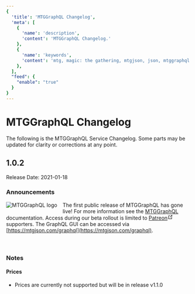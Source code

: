 ```yaml
---
{
  'title': 'MTGGraphQL Changelog',
  'meta': [
    {
      'name': 'description',
      'content': 'MTGGraphQL Changelog.'
    },
    {
      'name': 'keywords',
      'content': 'mtg, magic: the gathering, mtgjson, json, mtggraphql changelog, changelog',
    },
  ],
  "feed": {
    "enable": "true"
  }
}
---
```


# MTGGraphQL Changelog
The following is the MTGGraphQL Service Changelog. Some parts may be updated for clarity or corrections at any point.

## 1.0.2
Release Date: 2021-01-18

### Announcements
<img style="max-height: 100px; float: left; margin: 0 15px 15px 0;" alt="MTGGraphQL logo" src="/images/assets/thumbnail-logo-mtggraphql.jpg" />The first public release of MTGGraphQL has gone live! For more information see the [MTGGraphQL](/mtggraphql) documentation. Access during our beta rollout is limited to <a href="https://www.patreon.com/MTGJSON" class="link-inline-image patreon" target="_blank" rel="noreferrer noopener">Patreon<svg xmlns="http://www.w3.org/2000/svg" aria-hidden="true" x="0px" y="0px" viewBox="0 0 100 100" width="15" height="15" class="icon outbound"><path fill="currentColor" d="M18.8,85.1h56l0,0c2.2,0,4-1.8,4-4v-32h-8v28h-48v-48h28v-8h-32l0,0c-2.2,0-4,1.8-4,4v56C14.8,83.3,16.6,85.1,18.8,85.1z"></path> <polygon fill="currentColor" points="45.7,48.7 51.3,54.3 77.2,28.5 77.2,37.2 85.2,37.2 85.2,14.9 62.8,14.9 62.8,22.9 71.5,22.9"></polygon></svg></a> supporters. The GraphQL GUI can be accessed via [https://mtgjson.com/graphql](https://mtgjson.com/graphql).
</br></br></br>

### Notes
#### Prices
 - Prices are currently not supported but will be in release v1.1.0
